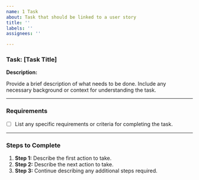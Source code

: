 ```yaml
---
name: 1 Task
about: Task that should be linked to a user story
title: ''
labels: ''
assignees: ''

---
```


### Task: [Task Title]

**Description:**

Provide a brief description of what needs to be done. Include any necessary background or context for understanding the task.

---

### Requirements

- [ ] List any specific requirements or criteria for completing the task.

---

### Steps to Complete

1. **Step 1:** Describe the first action to take.
2. **Step 2:** Describe the next action to take.
3. **Step 3:** Continue describing any additional steps required.


